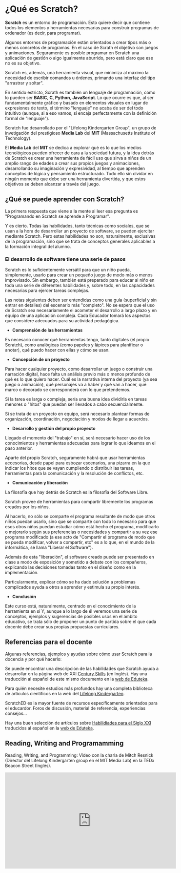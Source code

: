 # ¿Qué es Scratch?
**Scratch** es un entorno de programación. Esto quiere decir que contiene todos los elementos y herramientas necesarias para construir programas de ordenador (es decir, para programar).

Algunos entornos de programación están orientados a crear tipos más o menos concretos de programas. En el caso de Scrath el objetivo son juegos y animaciones. Seguramente es posible programar en Scratch una aplicación de gestión o algo igualmente aburrido, pero está claro que ese no es su objetivo.

Scratch es, además, una herramienta visual, que minimiza al máximo la necesidad de escribir comandos u órdenes, primando una interfaz del tipo "arrastrar y soltar".

En sentido estricto, Scrath es también un lenguaje de programación, como lo pueden ser **BASIC**, **C**, **Python**, **JavaScript**. Lo que ocurre es que, al ser fundamentalmente gráfico y basado en elementos visuales en lugar de expresiones de texto, el término "lenguaje" no acaba de ser del todo intuitivo (aunque, si a eso vamos, sí encaja perfectamente con la definición formal de "lenguaje").

Scratch fue desarrollado por el "Lifelong Kindergarten Group", un grupo de invetigación del prestigioso **Media Lab** del **MIT** (Massachusetts Institute of Technology).

El **Media Lab** del **MIT** se dedica a explorar qué es lo que los medios tecnológicos pueden ofrecer de cara a la sociedad futura, y la idea detrás de Scratch es crear una herramienta de fácil uso que sirva a niños de un amplio rango de edades a crear sus propios juegos y animaciones, desarrollando su imaginación y expresividad, al tiempo que aprenden conceptos de lógica y pensamiento estructurado. Todo ello sin olvidar en ningún momento que debe ser una herramienta divertida, y que estos objetivos se deben alcanzar a través del juego.

## ¿Qué se puede aprender con Scratch?
La primera respuesta que viene a la mente al leer esa pregunta es "Programando en Scratch se aprende a Programar".

Y es cierto. Todas las habilidades, tanto técnicas como sociales, que se usan a la hora de desarrollar un proyecto de software, se pueden ejercitar mediante Scratch. Pero estas habilidades no son, naturalmente, exclusivas de la programación, sino que se trata de conceptos generales aplicables a la formación integral del alumno.

### El desarrollo de software tiene una serie de pasos

Scratch es lo suficientemente versátil para que un niño pueda, simplemente, usarlo para crear un pequeño juego de modo más o menos improvisado. Sin embargo, también está preparado para educar al niño en toda una serie de diferentes habilidades y, sobre todo, en las capacidades necesarias para ejercer tareas complejas.

Las notas siguientes deben ser entendidas como una guía (superficial y sin entrar en detalles) del escenario más "completo". No se espera que el uso de Scratch sea necesariamente el acometer el desarrollo a largo plazo y en equipo de una aplicación compleja. Cada Educador tomará los aspectos que considere adecuados para su actividad pedagógica.

* **Comprensión de las herramientas**

Es necesario conocer qué herramientas tengo, tanto digitales (el propio Scratch), como analógicas (como papeles y lápices para planificar o anotar), qué puedo hacer con ellas y cómo se usan.

* **Concepción de un proyecto**

Para hacer cualquier proyecto, como desarrollar un juego o construir una narración digital, hace falta un análisis previo más o menos profundo de qué es lo que quiero hacer. Cuál es la narrativa interna del proyecto (ya sea juego o animación), qué personajes va a haber y qué van a hacer, qué marco o decorado se corresponderá con lo que pretendemos.

Si la tarea es larga o compleja, sería una buena idea dividirla en tareas menores o "hitos" que puedan ser llevados a cabo secuencialmente.

Si se trata de un proyecto en equipo, será necesario plantear formas de organización, coordinación, negociación y modos de llegar a acuerdos.

* **Desarrollo y gestión del propio proyecto**

Llegado el momento del "trabajo" en sí, será necesario hacer uso de los conocimientos y herramientas adecuadas para lograr lo que ideamos en el paso anterior.

Aparte del propio Scratch, seguramente habrá que usar herramientas accesorias, desde papel para esbozar escenarios, una pizarra en la que indicar los hitos que se vayan cumpliendo o distribuir las tareas, herramientas para la comunicación y la resolución de conflictos, etc.

* **Comunicación y liberación**

La filosofía que hay detrás de Scratch es la filosofía del Software Libre.

Scratch provee de herramientas para compartir libremente los programas creados por los niños.

Al hacerlo, no sólo se comparte el programa resultante de modo que otros niños puedan usarlo, sino que se comparte con todo lo necesario para que esos otros niños puedan estudiar cómo está hecho el programa, modificarlo o mejorarlo según sus preferencias o necesidades y compartir a su vez ese programa modificado (a ese acto de "Compartir el programa de modo que se pueda modificar, volver a compartir, etc" es a lo que, en el mundo de la informática, se llama "Liberar el Software").

Además de esta "liberación", el software creado puede ser presentado en clase a modo de exposición y sometido a debate con los compañeros, explicando las decisiones tomadas tanto en el diseño como en la implementación.

Particularmente, explicar cómo se ha dado solución a problemas complicados ayuda a otros a aprender y estimula su propio interés.

* **Conclusión**

Este curso está, naturalmente, centrado en el conocimiento de la herramienta en sí Y, aunque a lo largo de él veremos una serie de conceptos, ejemplos y sugerencias de posibles usos en el ámbito educativo, se trata sólo de proponer un punto de partida sobre el que cada docente debe crear sus propias propuestas curriculares.

## Referencias para el docente
Algunas referencias, ejemplos y ayudas sobre cómo usar Scratch para la docencia y por qué hacerlo:
[](http:// "")

Se puede encontrar una descripción de las habilidades que Scratch ayuda a desarrollar en la página web de XXI [Century Skills](http://campusvirtual.ugr.es/moodle/mod/resource/www.21stcenturyskills.org/downloads/P21_Report.pdf "Century Skills") (en Inglés). Hay una traducción al español de este mismo documento en la [web de Eduteka](http://www.eduteka.org/ScratchSigloXXI.php "Eduteka").

Para quién necesite estudios más profundos hay una completa biblioteca de artículos científicos en la web del [Lifelong Kindergarten](http://llk.media.mit.edu/papers.php "Papers Lifelong Kindergarten").

ScratchED es la mayor fuente de recursos específicamente orientados para el educardor. Foros de discusión, material de referencia, experiencias consejos...

Hay una buen selección de artículos sobre [Habilidiades para el Siglo XXI](http://www.eduteka.org/modulos/9/274/ "") traducidos al español en la [web de Eduteka](http://www.eduteka.org/ "Eduteka").

## Reading, Writing and Programamming
Reading, Writing, and Programming: Vídeo con la charla de Mitch Resnick (Director del Lifelong Kindergarten group en el MIT Media Lab) en la TEDx Beacon Street (Inglés).

<iframe width="560" height="315" frameborder="0" src="https://www.youtube.com/watch?v=42_30Rgf6F0"></iframe>
